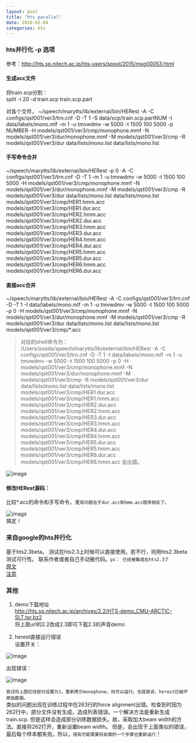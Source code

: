 ```yaml
---
layout: post
title: "hts parallel"
date: 2016-02-04
categories: hts
---
```

### hts并行化 -p 选项 
参考：http://hts.sp.nitech.ac.jp/hts-users/spool/2015/msg00053.html

#### 生成acc文件

将train.scp分割：  
split -l 20 -d train.scp train.scp.part

对各个文件，
~/speech/marytts/lib/external/bin/HERest -A -C configs/qst001/ver3/trn.cnf -D -T 1 -S data/scp/train.scp.partNUM -I data/labels/mono.mlf -m 1 -u tmvwdmv -w 5000 -t 1500 100 5000 -p NUMBER -H  models/qst001/ver3/cmp/monophone.mmf -N models/qst001/ver3/dur/monophone.mmf -M models/qst001/ver3/cmp -R models/qst001/ver3/dur data/lists/mono.list data/lists/mono.list

#### 手写命令合并 
~/speech/marytts/lib/external/bin/HERest -p 0 -A -C configs/qst001/ver3/trn.cnf -D -T 1   -m 1 -u tmvwdmv -w 5000 -t 1500 100 5000  -H  models/qst001/ver3/cmp/monophone.mmf -N models/qst001/ver3/dur/monophone.mmf -M models/qst001/ver3/cmp -R models/qst001/ver3/dur data/lists/mono.list data/lists/mono.list models/qst001/ver3/cmp/HER1.hmm.acc models/qst001/ver3/cmp/HER1.dur.acc models/qst001/ver3/cmp/HER2.hmm.acc models/qst001/ver3/cmp/HER2.dur.acc models/qst001/ver3/cmp/HER3.hmm.acc models/qst001/ver3/cmp/HER3.dur.acc models/qst001/ver3/cmp/HER4.hmm.acc models/qst001/ver3/cmp/HER4.dur.acc models/qst001/ver3/cmp/HER5.hmm.acc models/qst001/ver3/cmp/HER5.dur.acc models/qst001/ver3/cmp/HER6.hmm.acc models/qst001/ver3/cmp/HER6.dur.acc

#### 直接acc合并 
~/speech/marytts/lib/external/bin/HERest -A -C configs/qst001/ver3/trn.cnf -D -T 1  -I data/labels/mono.mlf -m 1 -u tmvwdmv -w 5000 -t 1500 100 5000 -p 0 -H  models/qst001/ver3/cmp/monophone.mmf -N models/qst001/ver3/dur/monophone.mmf -M models/qst001/ver3/cmp -R models/qst001/ver3/dur data/lists/mono.list data/lists/mono.list models/qst001/ver3/cmp/*.acc
> 对应的shell命令为：
/Users/sooda/speech/marytts/lib/external/bin/HERest -A -C configs/qst001/ver3/trn.cnf -D -T 1 -I data/labels/mono.mlf -m 1 -u tmvwdmv -w 5000 -t 1500 100 5000 -p 0 -H models/qst001/ver3/cmp/monophone.mmf -N models/qst001/ver3/dur/monophone.mmf -M models/qst001/ver3/cmp -R models/qst001/ver3/dur data/lists/mono.list data/lists/mono.list models/qst001/ver3/cmp/HER1.dur.acc models/qst001/ver3/cmp/HER1.hmm.acc models/qst001/ver3/cmp/HER2.dur.acc models/qst001/ver3/cmp/HER2.hmm.acc models/qst001/ver3/cmp/HER3.dur.acc models/qst001/ver3/cmp/HER3.hmm.acc models/qst001/ver3/cmp/HER4.dur.acc models/qst001/ver3/cmp/HER4.hmm.acc models/qst001/ver3/cmp/HER5.dur.acc models/qst001/ver3/cmp/HER5.hmm.acc models/qst001/ver3/cmp/HER6.dur.acc models/qst001/ver3/cmp/HER6.hmm.acc
会出错。

![image](http://vsooda.github.io/assets/hts_parallel/acc_error.png)

#### 修改HERest源码：  
比较*.acc的命令和手写命令，发`现问题在于dur.acc和hmm.acc顺序相反了。`

![image](http://vsooda.github.io/assets/hts_parallel/HERest_bugfix.png)  
搞定！


### 来自google的hts并行化
基于hts2.3beta。 测试在hts2.3上时候可以直接使用。若不行，则用hts2.3beta测试可行性。 联系作者或者自己手动搬代码。`ps： 已经被集成在hts2.3了`  
[原文](http://hts.sp.nitech.ac.jp/hts-users/spool/2015/msg00127.html)  
[注意](http://hts.sp.nitech.ac.jp/hts-users/spool/2016/msg00002.html)


### 其他
1. demo下载地址  
http://hts.sp.nitech.ac.jp/archives/2.2/HTS-demo_CMU-ARCTIC-SLT.tar.bz2  
将上面url的2.2改成2.3即可下载2.3的声音demo

2. herest直接运行错误  
设置开关：  

![image](http://vsooda.github.io/assets/hts_parallel/switch_config.png)  

出现错误：  

![image](http://vsooda.github.io/assets/hts_parallel/herest_fail.png)  

`尝试将上图红线部分设置为1，重新拷贝monophone，则可以运行。也就是说，herest已破坏原始数据。`  
 类似的问题出现在训练过程中在263行的force alignment出错。检查到时因为262行中，部分文件没有生成，造成列表错误。一个解决方法是重新生成train.scp. 但是这样会造成部分训练数据损失。故，采取加大beam width的方法。直接将262打开，重新设置beam width。 但是，会出现于上面类似的错误，最后每个样本都失败。所以，`很有可能需要将前面的一个步骤也重新运行`！